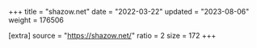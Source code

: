 +++
title = "shazow.net"
date = "2022-03-22"
updated = "2023-08-06"
weight = 176506

[extra]
source = "https://shazow.net/"
ratio = 2
size = 172
+++
